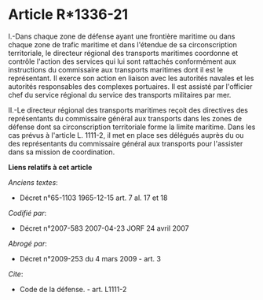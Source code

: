 # Article R*1336-21

I.-Dans chaque zone de défense ayant une frontière maritime ou dans chaque zone de trafic maritime et dans l'étendue de sa
circonscription territoriale, le directeur régional des transports maritimes coordonne et contrôle l'action des services qui
lui sont rattachés conformément aux instructions du commissaire aux transports maritimes dont il est le représentant. Il
exerce son action en liaison avec les autorités navales et les autorités responsables des complexes portuaires. Il est
assisté par l'officier chef du service régional du service des transports militaires par mer. 

II.-Le directeur régional des transports maritimes reçoit des directives des représentants du commissaire général aux
transports dans les zones de défense dont sa circonscription territoriale forme la limite maritime. Dans les cas prévus à
l'article L. 1111-2, il met en place ses délégués auprès du ou des représentants du commissaire général aux transports pour
l'assister dans sa mission de coordination.

**Liens relatifs à cet article**

_Anciens textes_:

  - Décret n°65-1103 1965-12-15 art. 7 al. 17 et 18

_Codifié par_:

  - Décret n°2007-583 2007-04-23 JORF 24 avril 2007

_Abrogé par_:

  - Décret n°2009-253 du 4 mars 2009 - art. 3

_Cite_:

  - Code de la défense. - art. L1111-2
